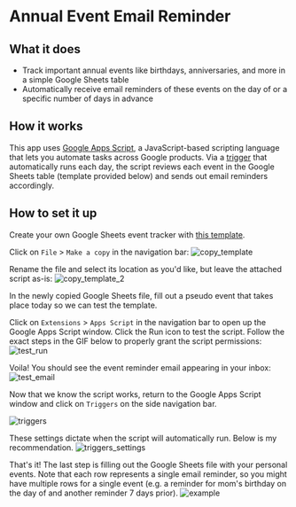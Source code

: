 # Annual Event Email Reminder
## What it does
- Track important annual events like birthdays, anniversaries, and more in a simple Google Sheets table
- Automatically receive email reminders of these events on the day of or a specific number of days in advance

## How it works
This app uses [Google Apps Script](https://developers.google.com/apps-script), a JavaScript-based scripting language that lets you automate tasks across Google products. Via a [trigger](https://developers.google.com/apps-script/guides/triggers) that automatically runs each day, the script reviews each event in the Google Sheets table (template provided below) and sends out email reminders accordingly.

## How to set it up
Create your own Google Sheets event tracker with [this template](https://docs.google.com/spreadsheets/d/1gI6FTBnFJY-zWDmW_PmA8pUEZJagkbV-0GhxQB0TtxA/edit#gid=0). 

Click on `File` > `Make a copy` in the navigation bar:
![copy_template](https://github.com/quandollar/event-email-reminder/blob/main/demo_assets/copy_template.png)

Rename the file and select its location as you'd like, but leave the attached script as-is:
![copy_template_2](https://github.com/quandollar/event-email-reminder/blob/main/demo_assets/copy_template_2.png)

In the newly copied Google Sheets file, fill out a pseudo event that takes place today so we can test the template.

Click on `Extensions` > `Apps Script` in the navigation bar to open up the Google Apps Script window. Click the Run icon to test the script. Follow the exact steps in the GIF below to properly grant the script permissions:
![test_run](https://github.com/quandollar/event-email-reminder/blob/main/demo_assets/test_run.gif)

Voila! You should see the event reminder email appearing in your inbox:
![test_email](https://github.com/quandollar/event-email-reminder/blob/main/demo_assets/test_email.png)

Now that we know the script works, return to the Google Apps Script window and click on `Triggers` on the side navigation bar.

![triggers](https://github.com/quandollar/event-email-reminder/blob/main/demo_assets/triggers.png)

These settings dictate when the script will automatically run. Below is my recommendation.
![triggers_settings](https://github.com/quandollar/event-email-reminder/blob/main/demo_assets/triggers_settings.png)

That's it! The last step is filling out the Google Sheets file with your personal events. Note that each row represents a single email reminder, so you might have multiple rows for a single event (e.g. a reminder for mom's birthday on the day of and another reminder 7 days prior).
![example](https://github.com/quandollar/event-email-reminder/blob/main/demo_assets/example.png)
